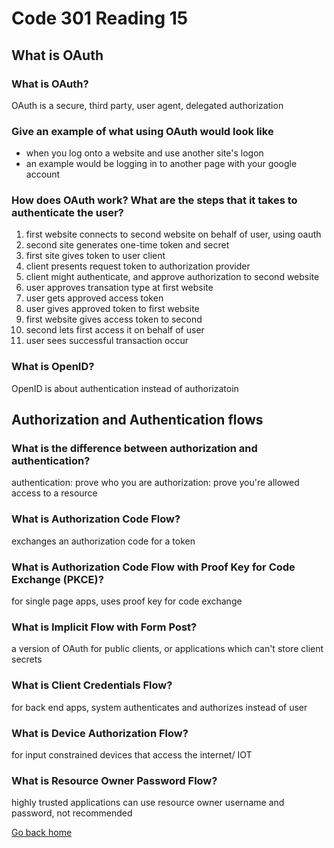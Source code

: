 # Code 301 Reading 15

## What is OAuth

### What is OAuth?

OAuth is a secure, third party, user agent, delegated authorization

### Give an example of what using OAuth would look like

- when you log onto a website and use another site's logon
- an example would be logging in to another page with your google account

### How does OAuth work? What are the steps that it takes to authenticate the user?

1. first website connects to second website on behalf of user, using oauth
2. second site generates one-time token and secret
3. first site gives token to user client
4. client presents request token to authorization provider
5. client might authenticate, and approve authorization to second website
6. user approves transation type at first website
7. user gets approved access token
8. user gives approved token to first website
9. first website gives access token to second
10. second lets first access it on behalf of user
11. user sees successful transaction occur

### What is OpenID?

OpenID is about authentication instead of authorizatoin

## Authorization and Authentication flows

### What is the difference between authorization and authentication?

authentication: prove who you are
authorization: prove you're allowed access to a resource

### What is Authorization Code Flow?

exchanges an authorization code for a token

### What is Authorization Code Flow with Proof Key for Code Exchange (PKCE)?

for single page apps, uses proof key for code exchange

### What is Implicit Flow with Form Post?

a version of OAuth for public clients, or applications which can't store client secrets

### What is Client Credentials Flow?

for back end apps, system authenticates and authorizes instead of user

### What is Device Authorization Flow?

for input constrained devices that access the internet/ IOT

### What is Resource Owner Password Flow?

highly trusted applications can use resource owner username and password, not recommended

[Go back home](/reading-notes/)
